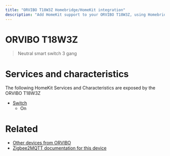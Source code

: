 ```yaml
---
title: "ORVIBO T18W3Z Homebridge/HomeKit integration"
description: "Add HomeKit support to your ORVIBO T18W3Z, using Homebridge, Zigbee2MQTT and homebridge-z2m."
---
```

<!---
This file has been GENERATED using src/docgen/docgen.ts
DO NOT EDIT THIS FILE MANUALLY!
-->
# ORVIBO T18W3Z
> Neutral smart switch 3 gang


# Services and characteristics
The following HomeKit Services and Characteristics are exposed by
the ORVIBO T18W3Z

* [Switch](../../switch.md)
  * On


# Related
* [Other devices from ORVIBO](../index.md#orvibo)
* [Zigbee2MQTT documentation for this device](https://www.zigbee2mqtt.io/devices/T18W3Z.html)